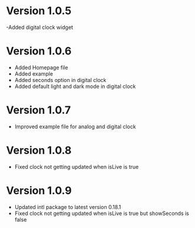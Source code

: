 # Version 1.0.5

-Added digital clock widget

# Version 1.0.6

- Added Homepage file
- Added example
- Added seconds option in digital clock
- Added default light and dark mode in digital clock

# Version 1.0.7

- Improved example file for analog and digital clock


# Version 1.0.8

- Fixed clock not getting updated when isLive is true

# Version 1.0.9

- Updated intl package to latest version 0.18.1
- Fixed clock not getting updated when isLive is true but showSeconds is false
